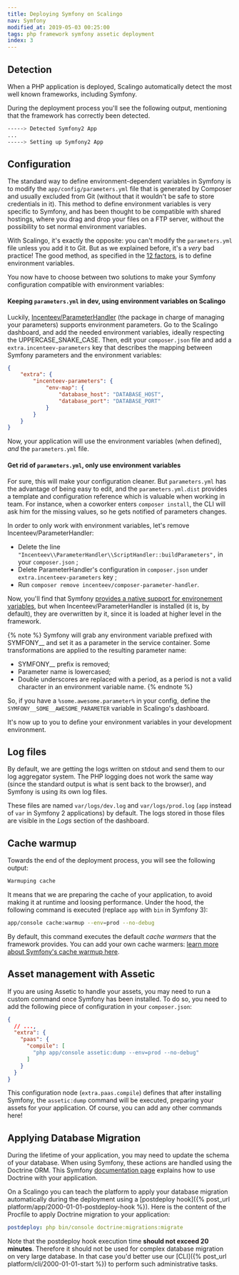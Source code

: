 ```yaml
---
title: Deploying Symfony on Scalingo
nav: Symfony
modified_at: 2019-05-03 00:25:00
tags: php framework symfony assetic deployment
index: 3
---
```


## Detection

When a PHP application is deployed, Scalingo automatically detect the most well
known frameworks, including Symfony.

During the deployment process you'll see the following output, mentioning that
the framework has correctly been detected.

```bash
-----> Detected Symfony2 App
...
-----> Setting up Symfony2 App
```

## Configuration

The standard way to define environment-dependent variables in Symfony is to
modify the `app/config/parameters.yml` file that is generated by Composer and
usually excluded from Git (without that it wouldn't be safe to store
credentials in it). This method to define environment variables is very
specific to Symfony, and has been thought to be compatible with shared
hostings, where you drag and drop your files on a FTP server, without the
possibility to set normal environment variables.

With Scalingo, it's exactly the opposite: you can't modify the `parameters.yml`
file unless you add it to Git. But as we explained before, it's a _very_ bad
practice! The good method, as specified in the [12
factors](http://12factor.net), is to define environment variables.

You now have to choose between two solutions to make your Symfony configuration
compatible with environment variables:

#### Keeping `parameters.yml` in dev, using environment variables on Scalingo

Luckily,
[Incenteev/ParameterHandler](https://github.com/Incenteev/ParameterHandler)
(the package in charge of managing your parameters) supports environment
parameters. Go to the Scalingo dashboard, and add the needed environment
variables, ideally respecting the UPPERCASE_SNAKE_CASE. Then, edit your
`composer.json` file and add a `extra.incenteev-parameters` key that describes
the mapping between Symfony parameters and the environment variables:

```json
{
    "extra": {
        "incenteev-parameters": {
            "env-map": {
                "database_host": "DATABASE_HOST",
                "database_port": "DATABASE_PORT"
            }
        }
    }
}
```

Now, your application will use the environment variables (when defined), *and*
the `parameters.yml` file.

#### Get rid of `parameters.yml`, only use environment variables

For sure, this will make your configuration cleaner. But `parameters.yml` has
the advantage of being easy to edit, and the `parameters.yml.dist` provides a
template and configuration reference which is valuable when working in team.
For instance, when a coworker enters `composer install`, the CLI will ask him
for the missing values, so he gets notified of parameters changes.

In order to only work with environment variables, let's remove
Incenteev/ParameterHandler:

 - Delete the line `"Incenteev\\ParameterHandler\\ScriptHandler::buildParameters",` in your `composer.json` ;
 - Delete ParameterHandler's configuration in `composer.json` under `extra.incenteev-parameters` key ;
 - Run `composer remove incenteev/composer-parameter-handler`.

Now, you'll find that Symfony [provides a native support for environement
variables](https://symfony.com/doc/current/cookbook/configuration/external_parameters.html),
but when Incenteev/ParameterHandler is installed (it is, by default), they are
overwritten by it, since it is loaded at higher level in the framework.

{% note %}
  Symfony will grab any environment variable prefixed with SYMFONY__ and set it
  as a parameter in the service container. Some transformations are applied to
  the resulting parameter name:
  - SYMFONY__ prefix is removed;
  - Parameter name is lowercased;
  - Double underscores are replaced with a period, as a period is not a valid
    character in an environment variable name.
{% endnote %}

So, if you have a `%some.awesome.parameter%` in your config, define the
`SYMFONY__SOME__AWESOME_PARAMETER` variable in Scalingo's dashboard.

It's now up to you to define your environment variables in your development environment.

## Log files

By default, we are getting the logs written on stdout and send them to our log
aggregator system. The PHP logging does not work the same way (since the
standard output is what is sent back to the browser), and Symfony is using its
own log files.

These files are named `var/logs/dev.log` and `var/logs/prod.log` (`app` instead
of `var` in Symfony 2 applications) by default. The logs stored in those files
are visible in the _Logs_ section of the dashboard.

## Cache warmup

Towards the end of the deployment process, you will see the following output:

```bash
Warmuping cache
```

It means that we are preparing the cache of your application, to avoid making
it at runtime and loosing performance. Under the hood, the following command is
executed (replace `app` with `bin` in Symfony 3):

```bash
app/console cache:warmup --env=prod --no-debug
```

By default, this command executes the default _cache warmers_ that the
framework provides. You can add your own cache warmers: [learn more about
Symfony's cache warmup
here](http://blog.whiteoctober.co.uk/2014/02/25/symfony2-cache-warmup-explained/).

## Asset management with Assetic

If you are using Assetic to handle your assets, you may need to run a custom
command once Symfony has been installed. To do so, you need to add the
following piece of configuration in your `composer.json`:

```json
{
  // ...,
  "extra": {
    "paas": {
      "compile": [
        "php app/console assetic:dump --env=prod --no-debug"
      ]
    }
  }
}
```

This configuration node (`extra.paas.compile`) defines that after installing
Symfony, the `assetic:dump` command will be executed, preparing your assets for
your application. Of course, you can add any other commands here!

## Applying Database Migration

During the lifetime of your application, you may need to update the schema of
your database. When using Symfony, these actions are handled using the Doctrine
ORM. This Symfony [documentation
page](https://symfony.com/doc/master/bundles/DoctrineMigrationsBundle/index.html)
explains how to use Doctrine with your application.

On a Scalingo you can teach the platform to apply your database 
migration automatically during the deployment using a
[postdeploy hook]({% post_url platform/app/2000-01-01-postdeploy-hook %}).
Here is the
content of the Procfile to apply Doctrine migration to your application:

```yaml
postdeploy: php bin/console doctrine:migrations:migrate
```

Note that the postdeploy hook execution time **should not exceed 20 minutes**.
Therefore it should not be used for complex database migration on very large 
database. In that case you'd better use our 
[CLI]({% post_url platform/cli/2000-01-01-start %}) to perform such administrative tasks.
